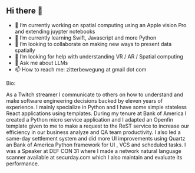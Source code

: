 ## Hi there 👋

- 🔭 I’m currently working on spatial computing using an Apple vision Pro and extending juypter notebooks
- 🌱 I’m currently learning Swift, Javascript and more Python
- 👯 I’m looking to collaborate on making new ways to present data spatially
- 🤔 I’m looking for help with understanding VR / AR / Spatial computing
- 💬 Ask me about LLMs 
- 📫 How to reach me: zitterbewegung at gmail dot com

Bio:

As a Twitch streamer I communicate to others on how to understand and make software engineering decisions backed by eleven years of experience. I mainly specialize in Python and I have some simple stateless React applications using templates. During my tenure at Bank of America I created a Python micro service application and I adapted an Openfin template given to me to make a request to the ReST service to increase our efficiency in our business analyze and QA team productivity. I also led a same-day settlement system and did more UI improvements using Quartz an Bank of America Python framework for UI , VCS and scheduled tasks. I was a Speaker at DEF CON 31 where I made a network natural language scanner available at securday.com which I also maintain and evaluate its performance.
<!--
**zitterbewegung/zitterbewegung** is a ✨ _special_ ✨ repository because its `README.md` (this file) appears on your GitHub profile.

Here are some ideas to get you started:

- 🔭 I’m currently working on ...
- 🌱 I’m currently learning ...
- 👯 I’m looking to collaborate on ...
- 🤔 I’m looking for help with ...
- 💬 Ask me about ...
- 📫 How to reach me: ...
- 😄 Pronouns: ...
- ⚡ Fun fact: ...
-->
